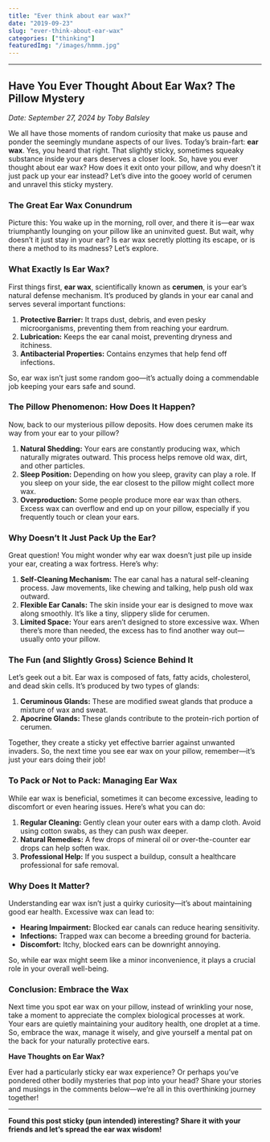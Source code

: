 ```yaml
---
title: "Ever think about ear wax?"
date: "2019-09-23"
slug: "ever-think-about-ear-wax"
categories: ["thinking"]
featuredImg: "/images/hmmm.jpg"
---
```


<!-- wp:separator -->
<hr class="wp-block-separator has-alpha-channel-opacity"/>
<!-- /wp:separator -->

<!-- wp:heading -->
<h2 class="wp-block-heading"><strong>Have You Ever Thought About Ear Wax? The Pillow Mystery</strong></h2>
<!-- /wp:heading -->

<!-- wp:paragraph -->
<p><em>Date: September 27, 2024 by Toby Balsley</em></p>
<!-- /wp:paragraph -->

<!-- wp:paragraph -->
<p>We all have those moments of random curiosity that make us pause and ponder the seemingly mundane aspects of our lives. Today’s brain-fart: <strong>ear wax</strong>. Yes, you heard that right. That slightly sticky, sometimes squeaky substance inside your ears deserves a closer look. So, have you ever thought about ear wax? How does it exit onto your pillow, and why doesn’t it just pack up your ear instead? Let’s dive into the gooey world of cerumen and unravel this sticky mystery.</p>
<!-- /wp:paragraph -->

<!-- wp:heading {"level":3} -->
<h3 class="wp-block-heading"><strong>The Great Ear Wax Conundrum</strong></h3>
<!-- /wp:heading -->

<!-- wp:paragraph -->
<p>Picture this: You wake up in the morning, roll over, and there it is—ear wax triumphantly lounging on your pillow like an uninvited guest. But wait, why doesn’t it just stay in your ear? Is ear wax secretly plotting its escape, or is there a method to its madness? Let’s explore.</p>
<!-- /wp:paragraph -->

<!-- wp:heading {"level":3} -->
<h3 class="wp-block-heading"><strong>What Exactly Is Ear Wax?</strong></h3>
<!-- /wp:heading -->

<!-- wp:paragraph -->
<p>First things first, <strong>ear wax</strong>, scientifically known as <strong>cerumen</strong>, is your ear’s natural defense mechanism. It’s produced by glands in your ear canal and serves several important functions:</p>
<!-- /wp:paragraph -->

<!-- wp:list {"ordered":true} -->
<ol class="wp-block-list"><!-- wp:list-item -->
<li><strong>Protective Barrier:</strong> It traps dust, debris, and even pesky microorganisms, preventing them from reaching your eardrum.</li>
<!-- /wp:list-item -->

<!-- wp:list-item -->
<li><strong>Lubrication:</strong> Keeps the ear canal moist, preventing dryness and itchiness.</li>
<!-- /wp:list-item -->

<!-- wp:list-item -->
<li><strong>Antibacterial Properties:</strong> Contains enzymes that help fend off infections.</li>
<!-- /wp:list-item --></ol>
<!-- /wp:list -->

<!-- wp:paragraph -->
<p>So, ear wax isn’t just some random goo—it’s actually doing a commendable job keeping your ears safe and sound.</p>
<!-- /wp:paragraph -->

<!-- wp:heading {"level":3} -->
<h3 class="wp-block-heading"><strong>The Pillow Phenomenon: How Does It Happen?</strong></h3>
<!-- /wp:heading -->

<!-- wp:paragraph -->
<p>Now, back to our mysterious pillow deposits. How does cerumen make its way from your ear to your pillow?</p>
<!-- /wp:paragraph -->

<!-- wp:list {"ordered":true} -->
<ol class="wp-block-list"><!-- wp:list-item -->
<li><strong>Natural Shedding:</strong> Your ears are constantly producing wax, which naturally migrates outward. This process helps remove old wax, dirt, and other particles.</li>
<!-- /wp:list-item -->

<!-- wp:list-item -->
<li><strong>Sleep Position:</strong> Depending on how you sleep, gravity can play a role. If you sleep on your side, the ear closest to the pillow might collect more wax.</li>
<!-- /wp:list-item -->

<!-- wp:list-item -->
<li><strong>Overproduction:</strong> Some people produce more ear wax than others. Excess wax can overflow and end up on your pillow, especially if you frequently touch or clean your ears.</li>
<!-- /wp:list-item --></ol>
<!-- /wp:list -->

<!-- wp:heading {"level":3} -->
<h3 class="wp-block-heading"><strong>Why Doesn’t It Just Pack Up the Ear?</strong></h3>
<!-- /wp:heading -->

<!-- wp:paragraph -->
<p>Great question! You might wonder why ear wax doesn’t just pile up inside your ear, creating a wax fortress. Here’s why:</p>
<!-- /wp:paragraph -->

<!-- wp:list {"ordered":true} -->
<ol class="wp-block-list"><!-- wp:list-item -->
<li><strong>Self-Cleaning Mechanism:</strong> The ear canal has a natural self-cleaning process. Jaw movements, like chewing and talking, help push old wax outward.</li>
<!-- /wp:list-item -->

<!-- wp:list-item -->
<li><strong>Flexible Ear Canals:</strong> The skin inside your ear is designed to move wax along smoothly. It’s like a tiny, slippery slide for cerumen.</li>
<!-- /wp:list-item -->

<!-- wp:list-item -->
<li><strong>Limited Space:</strong> Your ears aren’t designed to store excessive wax. When there’s more than needed, the excess has to find another way out—usually onto your pillow.</li>
<!-- /wp:list-item --></ol>
<!-- /wp:list -->

<!-- wp:heading {"level":3} -->
<h3 class="wp-block-heading"><strong>The Fun (and Slightly Gross) Science Behind It</strong></h3>
<!-- /wp:heading -->

<!-- wp:paragraph -->
<p>Let’s geek out a bit. Ear wax is composed of fats, fatty acids, cholesterol, and dead skin cells. It’s produced by two types of glands:</p>
<!-- /wp:paragraph -->

<!-- wp:list {"ordered":true} -->
<ol class="wp-block-list"><!-- wp:list-item -->
<li><strong>Ceruminous Glands:</strong> These are modified sweat glands that produce a mixture of wax and sweat.</li>
<!-- /wp:list-item -->

<!-- wp:list-item -->
<li><strong>Apocrine Glands:</strong> These glands contribute to the protein-rich portion of cerumen.</li>
<!-- /wp:list-item --></ol>
<!-- /wp:list -->

<!-- wp:paragraph -->
<p>Together, they create a sticky yet effective barrier against unwanted invaders. So, the next time you see ear wax on your pillow, remember—it’s just your ears doing their job!</p>
<!-- /wp:paragraph -->

<!-- wp:heading {"level":3} -->
<h3 class="wp-block-heading"><strong>To Pack or Not to Pack: Managing Ear Wax</strong></h3>
<!-- /wp:heading -->

<!-- wp:paragraph -->
<p>While ear wax is beneficial, sometimes it can become excessive, leading to discomfort or even hearing issues. Here’s what you can do:</p>
<!-- /wp:paragraph -->

<!-- wp:list {"ordered":true} -->
<ol class="wp-block-list"><!-- wp:list-item -->
<li><strong>Regular Cleaning:</strong> Gently clean your outer ears with a damp cloth. Avoid using cotton swabs, as they can push wax deeper.</li>
<!-- /wp:list-item -->

<!-- wp:list-item -->
<li><strong>Natural Remedies:</strong> A few drops of mineral oil or over-the-counter ear drops can help soften wax.</li>
<!-- /wp:list-item -->

<!-- wp:list-item -->
<li><strong>Professional Help:</strong> If you suspect a buildup, consult a healthcare professional for safe removal.</li>
<!-- /wp:list-item --></ol>
<!-- /wp:list -->

<!-- wp:heading {"level":3} -->
<h3 class="wp-block-heading"><strong>Why Does It Matter?</strong></h3>
<!-- /wp:heading -->

<!-- wp:paragraph -->
<p>Understanding ear wax isn’t just a quirky curiosity—it’s about maintaining good ear health. Excessive wax can lead to:</p>
<!-- /wp:paragraph -->

<!-- wp:list -->
<ul class="wp-block-list"><!-- wp:list-item -->
<li><strong>Hearing Impairment:</strong> Blocked ear canals can reduce hearing sensitivity.</li>
<!-- /wp:list-item -->

<!-- wp:list-item -->
<li><strong>Infections:</strong> Trapped wax can become a breeding ground for bacteria.</li>
<!-- /wp:list-item -->

<!-- wp:list-item -->
<li><strong>Discomfort:</strong> Itchy, blocked ears can be downright annoying.</li>
<!-- /wp:list-item --></ul>
<!-- /wp:list -->

<!-- wp:paragraph -->
<p>So, while ear wax might seem like a minor inconvenience, it plays a crucial role in your overall well-being.</p>
<!-- /wp:paragraph -->

<!-- wp:heading {"level":3} -->
<h3 class="wp-block-heading"><strong>Conclusion: Embrace the Wax</strong></h3>
<!-- /wp:heading -->

<!-- wp:paragraph -->
<p>Next time you spot ear wax on your pillow, instead of wrinkling your nose, take a moment to appreciate the complex biological processes at work. Your ears are quietly maintaining your auditory health, one droplet at a time. So, embrace the wax, manage it wisely, and give yourself a mental pat on the back for your naturally protective ears.</p>
<!-- /wp:paragraph -->

<!-- wp:paragraph -->
<p><strong>Have Thoughts on Ear Wax?</strong></p>
<!-- /wp:paragraph -->

<!-- wp:paragraph -->
<p>Ever had a particularly sticky ear wax experience? Or perhaps you’ve pondered other bodily mysteries that pop into your head? Share your stories and musings in the comments below—we’re all in this overthinking journey together!</p>
<!-- /wp:paragraph -->

<!-- wp:separator -->
<hr class="wp-block-separator has-alpha-channel-opacity"/>
<!-- /wp:separator -->

<!-- wp:paragraph -->
<p><strong>Found this post sticky (pun intended) interesting? Share it with your friends and let’s spread the ear wax wisdom!</strong></p>
<!-- /wp:paragraph -->

<!-- wp:paragraph -->
<p></p>
<!-- /wp:paragraph -->
